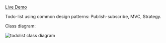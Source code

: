 [Live Demo](https://idan-grimberg-damri.github.io/todo-list/)

Todo-list using common design patterns: Publish-subscribe, MVC, Strategy.

Class diagram:

![todolist class diagram](https://user-images.githubusercontent.com/81328595/132876976-8554cde8-4a23-4e33-949c-f9d2c9b37ed9.jpg)

